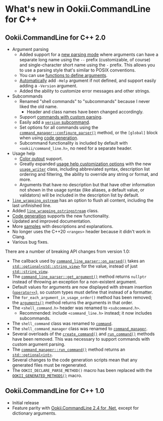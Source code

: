 # What's new in Ookii.CommandLine for C++

## Ookii.CommandLine for C++ 2.0

- Argument parsing
  - Added support for a [new parsing mode](Arguments.md#longshort-mode) where arguments can have a
    separate long name using the `--` prefix (customizable, of course) and single-character short
    name using the `-` prefix. This allows you to use a parsing style that's similar to POSIX
    conventions.
  - You can use [functions to define arguments](DefiningArguments.md#action-arguments).
  - [Automatically](DefiningArguments.md#automatic-arguments) add `-Help` argument if not defined,
    and support easily adding a `-Version` argument.
  - Added the ability to customize error messages and other strings.
- Subcommands
  - Renamed "shell commands" to "subcommands" because I never liked the old name.
    - Header and class names have been changed accordingly.
  - Support [commands with custom parsing](Subcommands.md#custom-parsing).
  - Easily add a [`version` subcommand](Subcommands.md#automatic-commands).
  - Set options for all commands using the [`command_manager::configure_parser()`][] method, or the
    `[global]` block when using [code generation](Scripts.md).
  - Subcommand functionality is included by default with `<ookii/command_line.h>`, no need for a
    separate header.
- Usage help
  - [Color output](UsageHelp.md#color-output) support.
  - Greatly expanded [usage help customization options](UsageHelp.md#customizing-the-usage-help)
    with the new [`usage_writer`][] class, including abbreviated syntax, description
    list ordering and filtering, the ability to override any string or format, and more.
  - Arguments that have no description but that have other information not shown in the usage syntax
    (like aliases, a default value, or validators) will be included in the description list by
    default.
- [`line_wrapping_ostream`][] has an option to flush all content, including the last unfinished line.
- Added [`line_wrapping_ostringstream`][] class.
- [Code generation](Scripts.md) supports the new functionality.
- Updated and improved documentation.
- More [samples](../samples) with descriptions and explanations.
- No longer uses the C++20 `<ranges>` header because it didn't work in Clang.
- Various bug fixes.

There are a number of breaking API changes from version 1.0:

- The callback used by [`command_line_parser::on_parsed()`][] takes an [`std::optional<std::string_view>`][]
  for the value, instead of just [`std::string_view`][].
- The [`command_line_parser::get_argument()`][command_line_parser::get_argument()_0] method returns `nullptr` instead of throwing an
  exception for a non-existent argument.
- Default values for arguments are now displayed with stream insertion ([`operator<<`][]), so custom
  types must define that instead of a formatter.
- The `for_each_argument_in_usage_order()` method has been removed; the [`arguments()`][] method returns
  the arguments in that order.
- The `<shell_command.h>` header was renamed to `<subcommand.h>`.
  - Recommended: include `<command_line.h>` instead; it now includes subcommands.
- The `shell_command` class was renamed to [`command`][].
- The `shell_command_manager` class was renamed to [`command_manager`][].
- Several overloads of the [`create_command()`][create_command()_0] and [`run_command()`][run_command()_2] methods have been removed. This
  was necessary to support commands with custom argument parsing.
- The [`command_manager::run_command()`][command_manager::run_command()_1] method returns an [`std::optional<int>`][].
- Several changes to the code generation scripts mean that any generated files must be regenerated.
- The `OOKII_DECLARE_PARSE_METHOD()` macro has been replaced with the [`OOKII_GENERATED_METHODS()`][]
  macro.

## Ookii.CommandLine for C++ 1.0

- Initial release
- Feature parity with [Ookii.CommandLine 2.4 for .Net](https://github.com/SvenGroot/Ookii.CommandLine),
  except for dictionary arguments.

[`arguments()`]: https://www.ookii.org/docs/commandline-cpp-2.0/classookii_1_1basic__command__line__parser.html#ab29d6b51c259b4c868f52501614c76ad
[`command_line_parser::on_parsed()`]: https://www.ookii.org/docs/commandline-cpp-2.0/classookii_1_1basic__command__line__parser.html#a57537539ada20410b66a2c61d9325db3
[`command_manager::configure_parser()`]: https://www.ookii.org/docs/commandline-cpp-2.0/classookii_1_1basic__command__manager.html#a1a68ed8729ad0dfa2300a2a74691a0c6
[`command_manager`]: https://www.ookii.org/docs/commandline-cpp-2.0/classookii_1_1basic__command__manager.html
[`command`]: https://www.ookii.org/docs/commandline-cpp-2.0/classookii_1_1basic__command.html
[`line_wrapping_ostream`]: https://www.ookii.org/docs/commandline-cpp-2.0/classookii_1_1basic__line__wrapping__ostream.html
[`line_wrapping_ostringstream`]: https://www.ookii.org/docs/commandline-cpp-2.0/classookii_1_1basic__line__wrapping__ostringstream.html
[`OOKII_GENERATED_METHODS()`]: https://www.ookii.org/docs/commandline-cpp-2.0/command__line__generated_8h.html#a53b626c1994f1addfd297da8072c76f4
[`operator<<`]: https://en.cppreference.com/w/cpp/io/basic_ostream/operator_ltlt2
[`std::optional<int>`]: https://en.cppreference.com/w/cpp/utility/optional
[`std::optional<std::string_view>`]: https://en.cppreference.com/w/cpp/utility/optional
[`std::string_view`]: https://en.cppreference.com/w/cpp/string/basic_string_view
[`usage_writer`]: https://www.ookii.org/docs/commandline-cpp-2.0/classookii_1_1basic__usage__writer.html
[command_line_parser::get_argument()_0]: https://www.ookii.org/docs/commandline-cpp-2.0/classookii_1_1basic__command__line__parser.html#a7ef5df2ce78ecb6f64d0b7ee21f48412
[command_manager::run_command()_1]: https://www.ookii.org/docs/commandline-cpp-2.0/classookii_1_1basic__command__manager.html#a4deb89f49a7ce6d03ed41cdbf8769d58
[create_command()_0]: https://www.ookii.org/docs/commandline-cpp-2.0/classookii_1_1basic__command__manager.html#ac15dc514b638e514036256a42aa0a353
[run_command()_2]: https://www.ookii.org/docs/commandline-cpp-2.0/classookii_1_1basic__command__manager.html#a4deb89f49a7ce6d03ed41cdbf8769d58
